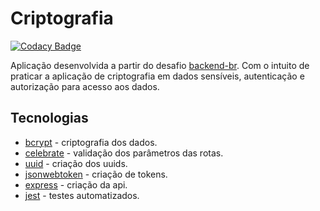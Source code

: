 # Criptografia

[![Codacy Badge](https://api.codacy.com/project/badge/Grade/7c01b9827f984a0f854e6ff384c03e2b)](https://app.codacy.com/gh/Pedroh1510/brincando-com-criptografia?utm_source=github.com&utm_medium=referral&utm_content=Pedroh1510/brincando-com-criptografia&utm_campaign=Badge_Grade_Settings)

Aplicação desenvolvida a partir do desafio [backend-br](https://github.com/backend-br/desafios/tree/master/2%20-%20Medium/Criptografia). Com o intuito de praticar a aplicação de criptografia em dados sensíveis, autenticação e autorização para acesso aos dados.

## Tecnologias

- [bcrypt](https://github.com/kelektiv/node.bcrypt.js#readme) - criptografia dos dados.
- [celebrate](https://github.com/arb/celebrate#readme) - validação dos parâmetros das rotas.
- [uuid](https://github.com/uuidjs/uuid#readme) - criação dos uuids.
- [jsonwebtoken](https://github.com/auth0/node-jsonwebtoken#readme) - criação de tokens.
- [express](http://expressjs.com/) - criação da api.
- [jest](https://jestjs.io/) - testes automatizados.

